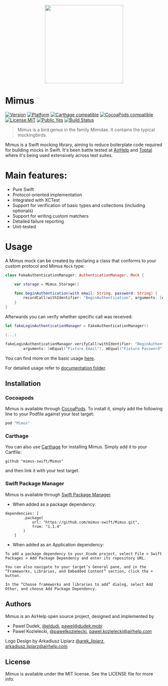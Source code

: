 <p align="center">
  <img src="https://github.com/mimus-swift/Mimus/raw/master/Design/mimus%403x.png" width="250" height="250"/>
</p>

# Mimus

[![Version](https://img.shields.io/cocoapods/v/Mimus.svg?style=flat)](http://cocoapods.org/pods/Mimus)
[![Platform](https://img.shields.io/cocoapods/p/Mimus.svg?style=flat)](http://cocoapods.org/pods/Mimus)
[![Carthage compatible](https://img.shields.io/badge/Carthage-compatible-4BC51D.svg?style=flat)](https://github.com/Carthage/Carthage)
[![CocoaPods compatible](https://img.shields.io/badge/CocoaPods-compatible-4BC51D.svg?style=flat)](https://github.com/CocoaPods/CocoaPods)
[![License MIT](https://img.shields.io/badge/License-MIT-blue.svg?style=flat)]()
[![Public Yes](https://img.shields.io/badge/Public-yes-green.svg?style=flat)]()
[![Build Status](https://travis-ci.org/mimus-swift/Mimus.svg?branch=master)](https://travis-ci.org/mimus-swift/Mimus)

> Mimus is a bird genus in the family Mimidae. It contains the typical mockingbirds.

Mimus is a Swift mocking library, aiming to reduce boilerplate code required for building mocks in Swift. It's been battle tested at [AirHelp](http://airhelp.com) and [Toptal](https://www.toptal.com) where it's being used extensively across test suites.

# Main features:

* Pure Swift
* Protocol-oriented implementation
* Integrated with XCTest
* Support for verification of basic types and collections (including optionals)
* Support for writing custom matchers
* Detailed failure reporting
* Unit-tested

# Usage

A Mimus mock can be created by declaring a class that conforms to your custom protocol and Mimus `Mock` type:

```swift
class FakeAuthenticationManager: AuthenticationManager, Mock {

    var storage = Mimus.Storage()

    func beginAuthentication(with email: String, password: String) {
        recordCall(withIdentifier: "BeginAuthentication", arguments: [email, password])
    }
}
```

Afterwards you can verify whether specific call was received:

```swift
let fakeLoginAuthenticationManager = FakeAuthenticationManager()

(...)

fakeLoginAuthenticationManager.verifyCall(withIdentifier: "BeginAuthentication",
        arguments: [mEqual("Fixture Email"), mEqual("Fixture Password")])
```


You can find more on the basic usage [here](https://github.com/mimus-swift/Mimus/blob/master/Documentation/Basics.md).

For detailed usage refer to [documentation folder](https://github.com/mimus-swift/Mimus/tree/master/Documentation).

## Installation

### Cocoapods

Mimus is available through [CocoaPods](http://cocoapods.org). To install
it, simply add the following line to your Podfile against your test target:

```ruby
pod "Mimus"
```

### Carthage

You can also use [Carthage](https://github.com/Carthage/Carthage) for installing Mimus.
Simply add it to your Cartfile:

```
github "mimus-swift/Mimus"
```

and then link it with your test target.

### Swift Package Manager

Mimus is available through [Swift Package Manager](https://swift.org/package-manager/).

- When added as a package dependency:
```
dependencies: [
        .package(
            url: "https://github.com/mimus-swift/Mimus.git",
            from: "1.1.4"
        )
    ]
```

- When added as an Application dependency:
```
To add a package dependency to your Xcode project, select File > Swift Packages > Add Package Dependency and enter its repository URL.
```
```
You can also navigate to your target’s General pane, and in the “Frameworks, Libraries, and Embedded Content” section, click the + button.
```
```
In the “Choose frameworks and libraries to add” dialog, select Add Other, and choose Add Package Dependency.
```

## Authors

Mimus is an AirHelp open source project, designed and implemented by

* Pawel Dudek, [@eldudi](http://twitter.com/eldudi), pawel@dudek.mobi
* Pawel Kozielecki, [@pawelkozielecki](https://twitter.com/pawelkozielecki), pawel.kozielecki@airhelp.com

Logo Design by Arkadiusz Lipiarz [@arek_lipiarz](https://twitter.com/arek_lipiarz), arkadiusz.lipiarz@airhelp.com

## License

*Mimus* is available under the MIT license. See the LICENSE file for more info.
